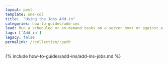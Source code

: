 ```yaml
---
layout: post
template: one-col
title:  "Using the Jobs Add-in"
categories: how-to-guides/add-ins
lead: Run a scheduled or on-demand tasks on a server host or against a docker service
tags: ['Add in']
legacy: false
permalink: /:collection/:path
---
```


{% include how-to-guides/add-ins/add-ins-jobs.md %}